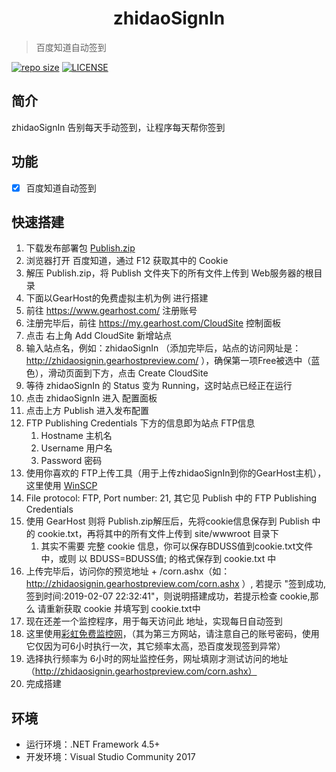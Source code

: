 <h1 align="center">zhidaoSignIn</h1>

> 百度知道自动签到

[![repo size](https://img.shields.io/github/repo-size/yiyungent/zhidaoSignIn.svg?style=flat)]()
[![LICENSE](https://img.shields.io/github/license/yiyungent/zhidaoSignIn.svg?style=flat)](https://mit-license.org/)

## 简介

zhidaoSignIn 告别每天手动签到，让程序每天帮你签到

## 功能

- [x] 百度知道自动签到

## 快速搭建

1. 下载发布部署包 <a href="https://github.com/yiyungent/zhidaoSignIn/releases/download/v0.1.1/Publish.zip" target="_blank">Publish.zip</a>
2. 浏览器打开 百度知道，通过 F12 获取其中的 Cookie
3. 解压 Publish.zip，将 Publish 文件夹下的所有文件上传到 Web服务器的根目录
4. 下面以GearHost的免费虚拟主机为例 进行搭建
5. 前往 https://www.gearhost.com/ 注册账号
6. 注册完毕后，前往 https://my.gearhost.com/CloudSite 控制面板
7. 点击 右上角 Add CloudSite 新增站点
8. 输入站点名，例如：zhidaoSignIn   （添加完毕后，站点的访问网址是：http://zhidaosignin.gearhostpreview.com/ ），确保第一项Free被选中（蓝色），滑动页面到下方，点击 Create CloudSite
9. 等待 zhidaoSignIn 的 Status 变为 Running，这时站点已经正在运行
10. 点击 zhidaoSignIn 进入 配置面板
11. 点击上方 Publish 进入发布配置
12. FTP Publishing Credentials 下方的信息即为站点 FTP信息
    1. Hostname 主机名
    2. Username 用户名
    3. Password 密码
13. 使用你喜欢的 FTP上传工具（用于上传zhidaoSignIn到你的GearHost主机），这里使用 <a href="https://winscp.net/eng/docs/lang:chs" target="_blank">WinSCP</a> 
14. File protocol: FTP, Port number: 21, 其它见 Publish 中的 FTP Publishing Credentials
15. 使用 GearHost 则将 Publish.zip解压后，先将cookie信息保存到 Publish 中的 cookie.txt，再将其中的所有文件上传到 site/wwwroot 目录下
    1. 其实不需要 完整 cookie 信息，你可以保存BDUSS值到cookie.txt文件中，或则 以 BDUSS=BDUSS值; 的格式保存到 cookie.txt 中
16. 上传完毕后，访问你的预览地址 + /corn.ashx（如：http://zhidaosignin.gearhostpreview.com/corn.ashx ）, 若提示 "签到成功, 签到时间:2019-02-07 22:32:41"，则说明搭建成功，若提示检查 cookie,那么 请重新获取 cookie 并填写到 cookie.txt中
17. 现在还差一个监控程序，用于每天访问此 地址，实现每日自动签到
18. 这里使用<a href="http://cron.qqzzz.net/" target="_blank">彩虹免费监控网</a>，（其为第三方网站，请注意自己的账号密码，使用它仅因为可6小时执行一次，其它频率太高，恐百度发现签到异常）
19. 选择执行频率为 6小时的网址监控任务，网址填刚才测试访问的地址（http://zhidaosignin.gearhostpreview.com/corn.ashx）
20. 完成搭建

## 环境

- 运行环境：.NET Framework 4.5+    
- 开发环境：Visual Studio Community 2017
